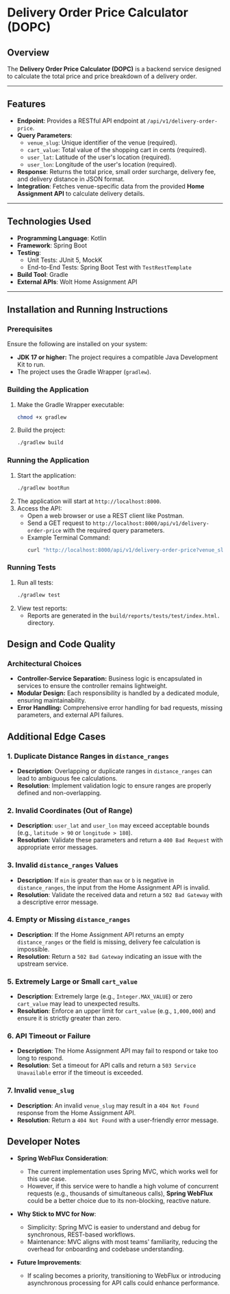 # Delivery Order Price Calculator (DOPC)

## Overview

The **Delivery Order Price Calculator (DOPC)** is a backend service designed to calculate the total price and price breakdown of a delivery order.

---

## Features

- **Endpoint**: Provides a RESTful API endpoint at `/api/v1/delivery-order-price`.
- **Query Parameters**:
    - `venue_slug`: Unique identifier of the venue (required).
    - `cart_value`: Total value of the shopping cart in cents (required).
    - `user_lat`: Latitude of the user's location (required).
    - `user_lon`: Longitude of the user's location (required).
- **Response**: Returns the total price, small order surcharge, delivery fee, and delivery distance in JSON format.
- **Integration**: Fetches venue-specific data from the provided **Home Assignment API** to calculate delivery details.

---

## Technologies Used

- **Programming Language**: Kotlin
- **Framework**: Spring Boot
- **Testing**:
    - Unit Tests: JUnit 5, MockK
    - End-to-End Tests: Spring Boot Test with `TestRestTemplate`
- **Build Tool**: Gradle
- **External APIs**: Wolt Home Assignment API

---

## Installation and Running Instructions

### Prerequisites

Ensure the following are installed on your system:
- **JDK 17 or higher:** The project requires a compatible Java Development Kit to run.
- The project uses the Gradle Wrapper (`gradlew`).

### Building the Application
1. Make the Gradle Wrapper executable:
   ```bash
   chmod +x gradlew
   ```
2. Build the project:
   ```bash
   ./gradlew build
   ```

### Running the Application
1. Start the application:
   ```bash
   ./gradlew bootRun
   ```
2. The application will start at `http://localhost:8000`.
3. Access the API:
    - Open a web browser or use a REST client like Postman.
    - Send a GET request to `http://localhost:8000/api/v1/delivery-order-price` with the required query parameters.
    - Example Terminal Command: 
        ```bash
        curl "http://localhost:8000/api/v1/delivery-order-price?venue_slug=home-assignment-venue-helsinki&cart_value=1000&user_lat=60.17094&user_lon=24.93087"
        ```

### Running Tests
1. Run all tests:
    ```bash
    ./gradlew test
    ```
2. View test reports:
    - Reports are generated in the `build/reports/tests/test/index.html.` directory.

## Design and Code Quality

### Architectural Choices
- **Controller-Service Separation:** Business logic is encapsulated in services to ensure the controller remains lightweight.
- **Modular Design:** Each responsibility is handled by a dedicated module, ensuring maintainability.
- **Error Handling:** Comprehensive error handling for bad requests, missing parameters, and external API failures.

## Additional Edge Cases

### 1. Duplicate Distance Ranges in `distance_ranges`
- **Description**: Overlapping or duplicate ranges in `distance_ranges` can lead to ambiguous fee calculations.
- **Resolution**: Implement validation logic to ensure ranges are properly defined and non-overlapping.

### 2. Invalid Coordinates (Out of Range)
- **Description**: `user_lat` and `user_lon` may exceed acceptable bounds (e.g., `latitude > 90` or `longitude > 180`).
- **Resolution**: Validate these parameters and return a `400 Bad Request` with appropriate error messages.

### 3. Invalid `distance_ranges` Values
- **Description**: If `min` is greater than `max` or `b` is negative in `distance_ranges`, the input from the Home Assignment API is invalid.
- **Resolution**: Validate the received data and return a `502 Bad Gateway` with a descriptive error message.

### 4. Empty or Missing `distance_ranges`
- **Description**: If the Home Assignment API returns an empty `distance_ranges` or the field is missing, delivery fee calculation is impossible.
- **Resolution**: Return a `502 Bad Gateway` indicating an issue with the upstream service.

### 5. Extremely Large or Small `cart_value`
- **Description**: Extremely large (e.g., `Integer.MAX_VALUE`) or zero `cart_value` may lead to unexpected results.
- **Resolution**: Enforce an upper limit for `cart_value` (e.g., `1,000,000`) and ensure it is strictly greater than zero.

### 6. API Timeout or Failure
- **Description**: The Home Assignment API may fail to respond or take too long to respond.
- **Resolution**: Set a timeout for API calls and return a `503 Service Unavailable` error if the timeout is exceeded.

### 7. Invalid `venue_slug`
- **Description**: An invalid `venue_slug` may result in a `404 Not Found` response from the Home Assignment API.
- **Resolution**: Return a `404 Not Found` with a user-friendly error message.


## Developer Notes

- **Spring WebFlux Consideration**:
    - The current implementation uses Spring MVC, which works well for this use case.
    - However, if this service were to handle a high volume of concurrent requests (e.g., thousands of simultaneous calls), **Spring WebFlux** could be a better choice due to its non-blocking, reactive nature.


- **Why Stick to MVC for Now**:
    - Simplicity: Spring MVC is easier to understand and debug for synchronous, REST-based workflows.
    - Maintenance: MVC aligns with most teams' familiarity, reducing the overhead for onboarding and codebase understanding.


- **Future Improvements**:
    - If scaling becomes a priority, transitioning to WebFlux or introducing asynchronous processing for API calls could enhance performance.

